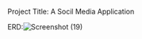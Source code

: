 Project Title: A Socil Media Application

ERD:![Screenshot (19)](https://user-images.githubusercontent.com/63916238/172263650-b0b8e316-652e-40f6-8f10-f4d7dfe95c0a.png)

